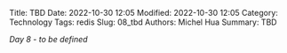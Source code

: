 Title: TBD
Date: 2022-10-30 12:05
Modified: 2022-10-30 12:05
Category: Technology
Tags: redis
Slug: 08_tbd
Authors: Michel Hua
Summary: TBD

_Day 8 - to be defined_

